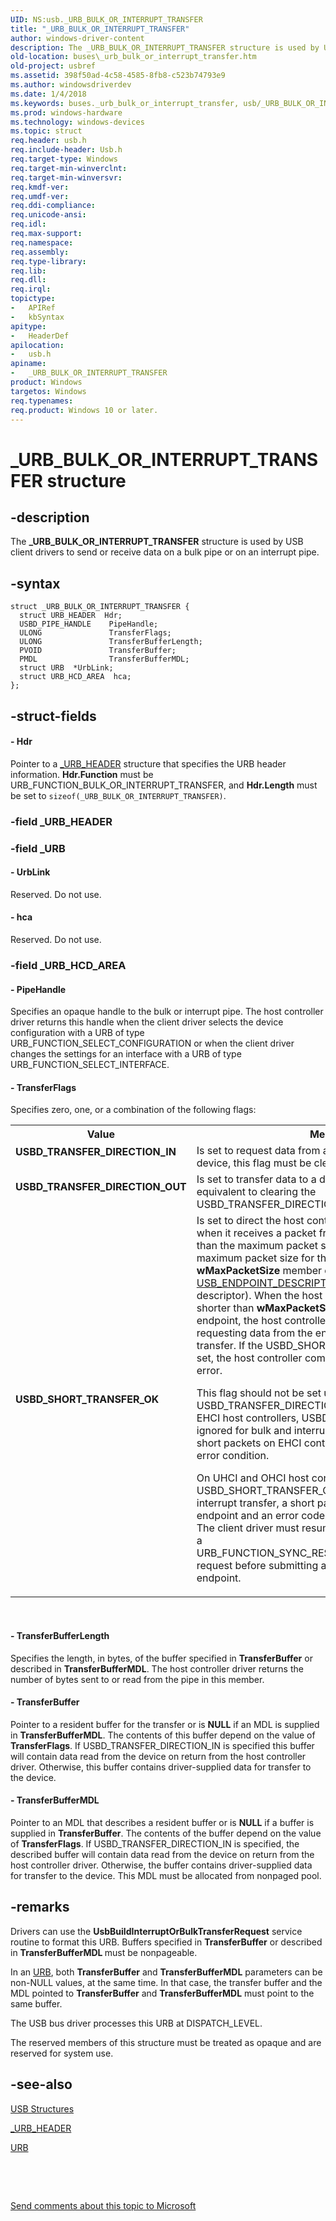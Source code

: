 ```yaml
---
UID: NS:usb._URB_BULK_OR_INTERRUPT_TRANSFER
title: "_URB_BULK_OR_INTERRUPT_TRANSFER"
author: windows-driver-content
description: The _URB_BULK_OR_INTERRUPT_TRANSFER structure is used by USB client drivers to send or receive data on a bulk pipe or on an interrupt pipe.
old-location: buses\_urb_bulk_or_interrupt_transfer.htm
old-project: usbref
ms.assetid: 398f50ad-4c58-4585-8fb8-c523b74793e9
ms.author: windowsdriverdev
ms.date: 1/4/2018
ms.keywords: buses._urb_bulk_or_interrupt_transfer, usb/_URB_BULK_OR_INTERRUPT_TRANSFER, _URB_BULK_OR_INTERRUPT_TRANSFER, USBD_TRANSFER_DIRECTION_IN, usbstrct_3d3da976-5136-4648-850e-c0e3fe0999d8.xml, USBD_TRANSFER_DIRECTION_OUT, USBD_SHORT_TRANSFER_OK, _URB_BULK_OR_INTERRUPT_TRANSFER structure [Buses]
ms.prod: windows-hardware
ms.technology: windows-devices
ms.topic: struct
req.header: usb.h
req.include-header: Usb.h
req.target-type: Windows
req.target-min-winverclnt: 
req.target-min-winversvr: 
req.kmdf-ver: 
req.umdf-ver: 
req.ddi-compliance: 
req.unicode-ansi: 
req.idl: 
req.max-support: 
req.namespace: 
req.assembly: 
req.type-library: 
req.lib: 
req.dll: 
req.irql: 
topictype:
-	APIRef
-	kbSyntax
apitype:
-	HeaderDef
apilocation:
-	usb.h
apiname:
-	_URB_BULK_OR_INTERRUPT_TRANSFER
product: Windows
targetos: Windows
req.typenames: 
req.product: Windows 10 or later.
---
```


# _URB_BULK_OR_INTERRUPT_TRANSFER structure


## -description


The <b>_URB_BULK_OR_INTERRUPT_TRANSFER</b> structure is used by USB client drivers to send or receive data on a bulk pipe or on an interrupt pipe.


## -syntax


````
struct _URB_BULK_OR_INTERRUPT_TRANSFER {
  struct URB_HEADER  Hdr;
  USBD_PIPE_HANDLE    PipeHandle;
  ULONG               TransferFlags;
  ULONG               TransferBufferLength;
  PVOID               TransferBuffer;
  PMDL                TransferBufferMDL;
  struct URB  *UrbLink;
  struct URB_HCD_AREA  hca;
};
````


## -struct-fields




#### - Hdr

Pointer to a <a href="..\usb\ns-usb-_urb_header.md">_URB_HEADER</a> structure that specifies the URB header information. <b>Hdr.Function</b> must be URB_FUNCTION_BULK_OR_INTERRUPT_TRANSFER, and <b>Hdr.Length</b> must be set to <code>sizeof(_URB_BULK_OR_INTERRUPT_TRANSFER)</code>.


### -field _URB_HEADER

 


### -field _URB

 


#### - UrbLink

Reserved. Do not use.


#### - hca

Reserved. Do not use.


### -field _URB_HCD_AREA

 


#### - PipeHandle

Specifies an opaque handle to the bulk or interrupt pipe. The host controller driver returns this handle when the client driver selects the device configuration with a URB of type URB_FUNCTION_SELECT_CONFIGURATION or when the client driver changes the settings for an interface with a URB of type URB_FUNCTION_SELECT_INTERFACE.  


#### - TransferFlags


Specifies zero, one, or a combination of the following flags:


<table>
<tr>
<th>Value</th>
<th>Meaning</th>
</tr>
<tr>
<td width="40%"><a id="USBD_TRANSFER_DIRECTION_IN"></a><a id="usbd_transfer_direction_in"></a><dl>
<dt><b>USBD_TRANSFER_DIRECTION_IN</b></dt>
</dl>
</td>
<td width="60%">
Is set to request data from a device. To transfer data to a device, this flag must be clear. 

</td>
</tr>
<tr>
<td width="40%"><a id="USBD_TRANSFER_DIRECTION_OUT"></a><a id="usbd_transfer_direction_out"></a><dl>
<dt><b>USBD_TRANSFER_DIRECTION_OUT</b></dt>
</dl>
</td>
<td width="60%">
Is set to transfer data to a device. Setting this flag is equivalent to clearing the USBD_TRANSFER_DIRECTION_IN flag. 

</td>
</tr>
<tr>
<td width="40%"><a id="USBD_SHORT_TRANSFER_OK"></a><a id="usbd_short_transfer_ok"></a><dl>
<dt><b>USBD_SHORT_TRANSFER_OK</b></dt>
</dl>
</td>
<td width="60%">
Is set to direct the host controller not to return an error when it receives a packet from the device that is shorter than the maximum packet size for the endpoint. The maximum packet size for the endpoint is reported in the <b>wMaxPacketSize</b> member of the <a href="..\usbspec\ns-usbspec-_usb_endpoint_descriptor.md">USB_ENDPOINT_DESCRIPTOR</a> structure (endpoint descriptor). When  the host controller receives a packet shorter than <b>wMaxPacketSize</b> on a bulk or an interrupt endpoint, the host controller immediately stops requesting data from the endpoint and completes the transfer.  If the USBD_SHORT_TRANSFER_OK flag is not set, the host controller completes the transfer  with an error. 

This flag should not be set unless USBD_TRANSFER_DIRECTION_IN is also set. <b>Note</b>  On EHCI host controllers,  USBD_SHORT_TRANSFER_OK is ignored for bulk and interrupt endpoints.  Transfer of short packets on EHCI controllers does not result in an error condition. <p class="note">On UHCI and OHCI host controllers,   if USBD_SHORT_TRANSFER_OK is not set for a bulk or interrupt transfer, a short packet transfer halts the endpoint and an error code is returned for the transfer.  The client driver must resume the endpoint by submitting a URB_FUNCTION_SYNC_RESET_PIPE_AND_CLEAR_STALL request before submitting a transfer request to the endpoint.





</td>
</tr>
</table> 


#### - TransferBufferLength

Specifies the length, in bytes, of the buffer specified in <b>TransferBuffer</b> or described in <b>TransferBufferMDL</b>. The host controller driver returns the number of bytes sent to or read from the pipe in this member.


#### - TransferBuffer

Pointer to a resident buffer for the transfer or is <b>NULL</b> if an MDL is supplied in <b>TransferBufferMDL</b>. The contents of this buffer depend on the value of <b>TransferFlags</b>. If USBD_TRANSFER_DIRECTION_IN is specified this buffer will contain data read from the device on return from the host controller driver. Otherwise, this buffer contains driver-supplied data for transfer to the device.


#### - TransferBufferMDL

Pointer to an MDL that describes a resident buffer or is <b>NULL</b> if a buffer is supplied in <b>TransferBuffer</b>. The contents of the buffer depend on the value of <b>TransferFlags</b>. If USBD_TRANSFER_DIRECTION_IN is specified, the described buffer will contain data read from the device on return from the host controller driver. Otherwise, the buffer contains driver-supplied data for transfer to the device. This MDL must be allocated from nonpaged pool.


## -remarks


Drivers can use the <b>UsbBuildInterruptOrBulkTransferRequest</b> service routine to format this URB. Buffers specified in <b>TransferBuffer</b> or described in <b>TransferBufferMDL </b>must be nonpageable. 

In an <a href="..\usb\ns-usb-_urb.md">URB</a>, both <b>TransferBuffer</b> and <b>TransferBufferMDL</b> parameters can be non-NULL values, at the same time. In that case, the transfer buffer and the MDL pointed to <b>TransferBuffer</b> and <b>TransferBufferMDL</b> must point to the same  buffer.

The USB bus driver processes this URB at DISPATCH_LEVEL.

The reserved members of this structure must be treated as opaque and are reserved for system use.



## -see-also

<a href="https://msdn.microsoft.com/library/windows/hardware/ff540160">USB Structures</a>

<a href="..\usb\ns-usb-_urb_header.md">_URB_HEADER</a>

<a href="..\usb\ns-usb-_urb.md">URB</a>

 

 

<a href="mailto:wsddocfb@microsoft.com?subject=Documentation%20feedback [usbref\buses]:%20_URB_BULK_OR_INTERRUPT_TRANSFER structure%20 RELEASE:%20(1/4/2018)&amp;body=%0A%0APRIVACY STATEMENT%0A%0AWe use your feedback to improve the documentation. We don't use your email address for any other purpose, and we'll remove your email address from our system after the issue that you're reporting is fixed. While we're working to fix this issue, we might send you an email message to ask for more info. Later, we might also send you an email message to let you know that we've addressed your feedback.%0A%0AFor more info about Microsoft's privacy policy, see http://privacy.microsoft.com/en-us/default.aspx." title="Send comments about this topic to Microsoft">Send comments about this topic to Microsoft</a>

